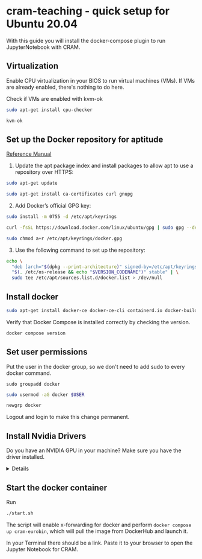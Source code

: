 # cram-teaching - quick setup for Ubuntu 20.04

With this guide you will install the docker-compose plugin to run JupyterNotebook with CRAM.

## Virtualization

Enable CPU virtualization in your BIOS to run virtual machines (VMs). If VMs are already enabled, there's nothing to do here.

Check if VMs are enabled with kvm-ok

```bash
sudo apt-get install cpu-checker
```
```bash
kvm-ok
```

## Set up the Docker repository for aptitude

[Reference Manual](https://docs.docker.com/engine/install/ubuntu/#set-up-the-repository)

1. Update the apt package index and install packages to allow apt to use a repository over HTTPS:
```bash
sudo apt-get update
```
```bash
sudo apt-get install ca-certificates curl gnupg
```
2. Add Docker’s official GPG key:
```bash
sudo install -m 0755 -d /etc/apt/keyrings
```
```bash
curl -fsSL https://download.docker.com/linux/ubuntu/gpg | sudo gpg --dearmor -o /etc/apt/keyrings/docker.gpg
```
```bash
sudo chmod a+r /etc/apt/keyrings/docker.gpg
```
3. Use the following command to set up the repository:
```bash
echo \
  "deb [arch="$(dpkg --print-architecture)" signed-by=/etc/apt/keyrings/docker.gpg] https://download.docker.com/linux/ubuntu \
  "$(. /etc/os-release && echo "$VERSION_CODENAME")" stable" | \
  sudo tee /etc/apt/sources.list.d/docker.list > /dev/null
```
## Install docker
```bash
sudo apt-get install docker-ce docker-ce-cli containerd.io docker-buildx-plugin docker-compose-plugin
```
Verify that Docker Compose is installed correctly by checking the version.
```bash
docker compose version
```
## Set user permissions

Put the user in the docker group, so we don't need to add sudo to every docker command.
```
sudo groupadd docker
```
```bash
sudo usermod -aG docker $USER
```
```bash
newgrp docker
```
Logout and login to make this change permanent.

## Install Nvidia Drivers

Do you have an NVIDIA GPU in your machine? Make sure you have the driver installed.

<details>

In Software & Updates > Additional Drivers > choose the latest NVIDIA driver.

### Install Docker NVIDIA

[Reference Manual](https://github.com/HoangGiang93/mujoco_sim_docker/blob/TiagoInApartment/setup_rviz.bash)

```bash
curl -s -L https://nvidia.github.io/nvidia-docker/gpgkey | sudo apt-key add -
```
```bash
distribution=$(. /etc/os-release;echo $ID$VERSION_ID)
```
```bash
curl -s -L https://nvidia.github.io/nvidia-docker/$distribution/nvidia-docker.list | sudo tee /etc/apt/sources.list.d/nvidia-docker.list
```
```bash
sudo apt-get update
```
```bash
sudo apt-get install -y nvidia-docker2
```
```bash
sudo pkill -SIGHUP dockerd
```
```bash
sudo systemctl daemon-reload
```
```bash
sudo systemctl restart docker
```
  
</details>

## Start the docker container

Run
```bash
./start.sh
```

The script will enable x-forwarding for docker and perform `docker compose up cram-eurobin`, which will pull the image from DockerHub and launch it.

In your Terminal there should be a link. Paste it to your browser to open the Jupyter Notebook for CRAM.
